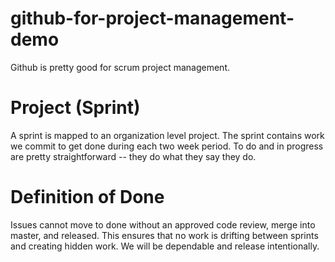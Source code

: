 # github-for-project-management-demo

Github is pretty good for scrum project management.

Project (Sprint)
====

A sprint is mapped to an organization level project. The sprint contains work we commit to get done during each two week period. To do and in progress are pretty straightforward -- they do what they say they do.

Definition of Done
==
Issues cannot move to done without an approved code review, merge into master, and released. This ensures that no work is drifting between sprints and creating hidden work. We will be dependable and release intentionally.
